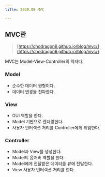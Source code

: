 ```yaml
---
title: 2020.08 MVC

---
```


## MVC란
> [https://chodragon9.github.io/blog/mvc/](https://chodragon9.github.io/blog/mvc/)

MVC는 Model-View-Controller의 약자다.

### Model
- 순수한 데이터 원형이다.
- 데이터 변경을 전파한다.

### View
- GUI 역할을 한다.
- Model 기반으로 렌더링한다.
- 사용자 인터렉션 처리를 Controller에게 위임한다.

### Controller
- Model과 View를 생성한다.
- Model의 옵저버 역할을 한다.
- Model에게 전달받은 데이터를 뷰에 전달한다.
- View 사용자 인터렉션 처리를 한다.
